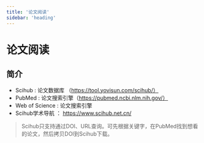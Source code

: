 ```yaml
---
title: '论文阅读'
sidebar: 'heading'
---
```



# 论文阅读

## 简介

* Scihub : 论文数据库 （https://tool.yovisun.com/scihub/）
* PubMed : 论文搜索引擎（https://pubmed.ncbi.nlm.nih.gov/）
* Web of Science : 论文搜索引擎
* Scihub学术导航 ： https://www.scihub.net.cn/

> Scihub只支持通过DOI、URL查询。可先根据关键字，在PubMed找到想看的论文，然后拷贝DOI到Scihub下载。